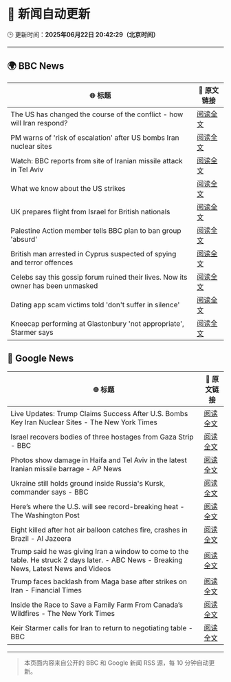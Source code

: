 # 🧠 新闻自动更新

🕒 更新时间：**2025年06月22日 20:42:29（北京时间）**

---

## 🌍 BBC News

| 🌐 标题 | 🔗 原文链接 |
|--------|-------------|
| The US has changed the course of the conflict - how will Iran respond? | [阅读全文](https://www.bbc.com/news/articles/c9dgpjqg12lo) |
| PM warns of 'risk of escalation' after US bombs Iran nuclear sites | [阅读全文](https://www.bbc.com/news/articles/cq53l41gl8jo) |
| Watch: BBC reports from site of Iranian missile attack in Tel Aviv | [阅读全文](https://www.bbc.com/news/videos/ckgln38nvjxo) |
| What we know about the US strikes | [阅读全文](https://www.bbc.com/news/articles/cvg9r4q99g4o) |
| UK prepares flight from Israel for British nationals | [阅读全文](https://www.bbc.com/news/articles/c86gw0j3dzxo) |
| Palestine Action member tells BBC plan to ban group 'absurd' | [阅读全文](https://www.bbc.com/news/articles/cq6m24v7910o) |
| British man arrested in Cyprus suspected of spying and terror offences | [阅读全文](https://www.bbc.com/news/articles/c628jy5rg78o) |
| Celebs say this gossip forum ruined their lives. Now its owner has been unmasked | [阅读全文](https://www.bbc.com/news/articles/c5y7j512ln7o) |
| Dating app scam victims told 'don't suffer in silence' | [阅读全文](https://www.bbc.com/news/articles/cyvjy0871dqo) |
| Kneecap performing at Glastonbury 'not appropriate', Starmer says | [阅读全文](https://www.bbc.com/news/articles/cg5z26dpgd7o) |

## 📰 Google News

| 🌐 标题 | 🔗 原文链接 |
|--------|-------------|
| Live Updates: Trump Claims Success After U.S. Bombs Key Iran Nuclear Sites - The New York Times | [阅读全文](https://news.google.com/rss/articles/CBMidEFVX3lxTFBMdzZEVmhSbkx1Zmp5YmFQQlg0cGxfZWRPM29jcVcyOS1yVWNMWXpWYkJ0eXNtOHVVb0djRWFVVlJaN1BvVGgyVXUzTFhSN1FLU3FIWjdCRmg3TERnTHlibEF5TnBwbWRoOWlxQlZhcWpfd25a?oc=5) |
| Israel recovers bodies of three hostages from Gaza Strip - BBC | [阅读全文](https://news.google.com/rss/articles/CBMiWkFVX3lxTE5fNGQzMnowMFVaa01yNUlJR1MtWmlmMkZWVGhYZV9JYkYxQmJ6MXpFbjRmNi1oTURZSGUxd3VXNzVuWmttcGRPY3VnQk5Fd2lBbXYxbDY2d2dtZ9IBX0FVX3lxTE5qemRyX0IzdG9oTWFZNWtuWFdWZjlodktXVVFjSllQRFdiVHdaMjhQTURqb1BoMGxhZVNzdGx1QTlKaFZCQlFra0w3R2JjZldnM2dkLUN3TVoyVlgwb3pj?oc=5) |
| Photos show damage in Haifa and Tel Aviv in the latest Iranian missile barrage - AP News | [阅读全文](https://news.google.com/rss/articles/CBMiowFBVV95cUxORHQ1ZGtuV2tiZENvV3dMRFJiLThQZ0ZaY2J4T01oSzROTjR0bU5yM2xPdHpSOERybkpHdnJjWGNLSEkyMHRCOGFZdll5OWFtOUw5UjczTk82ZU8tcEZJOUlwWE1wNnBpcldQX1BGd1VIbzVjQjRMT0Y3QTlVUHgwVkE3NW03U1lxV0gyTG1EWmE3Wks0bGNleFN4VEFvV1RVdFJJ?oc=5) |
| Ukraine still holds ground inside Russia's Kursk, commander says - BBC | [阅读全文](https://news.google.com/rss/articles/CBMiWkFVX3lxTE1rU2RHRHU2MTZ6eDVrcmxYQ2pHN1hFTjhXWVZiaXlKeVdnZmdJMFlQdDJYTS15QTVEVi1kbEthSE92QTd1UlUxOVRDaHNqY0NVeXl0Q2l4T09yZ9IBX0FVX3lxTE9pSzRtbzJEZFdBYjZROHZGN0NuM2dlRjZQQVZMZzJ3N2JWNzk4cUtISjVMc2VzMExyNWEzR3FjWTBwWTJRa0FqM0xzak4tYTN0SWFHVEhuTGNNdDN6YURn?oc=5) |
| Here’s where the U.S. will see record-breaking heat - The Washington Post | [阅读全文](https://news.google.com/rss/articles/CBMinAFBVV95cUxNbDVmampXeFZNcUVPdHBXQVhVNW1rTmt3VGtkdGpMdWR3bEtNWV96Y0pvSTZVdm56Vmh2ZjhjcFN0OFJjdW9OS3gzYllXVjVzNzNiR01KTHpvZ1lualgzcXVkOTBqMWM5eDBULUh2d0liZENpNnh1YXJyY1gyWTRfRnVmblpFeWYyUWxrSXV3cXdlenFWYm9HNEM2ZXo?oc=5) |
| Eight killed after hot air balloon catches fire, crashes in Brazil - Al Jazeera | [阅读全文](https://news.google.com/rss/articles/CBMilgFBVV95cUxPTUJyTVlTU1A0amVGRkc1UE5Cd0ZaNF8ya1NmNF85MlRSZlhObUVkVjh2c2xyenlXdXIwSTgwMDBXZVItN2psX1JRcW9mRl8tdmJSMXQ5RE9HbjktVGoxQ1pkeXNSWFc2bjdqQzVFUy1GV3NSOS1pSURWN1JXX21SWUZMMEhfX3hEeFBTV2RpMTExRTZKbnfSAZsBQVVfeXFMT0dfa3A5dW1LWVFid05Pdndwbnl6ZVNBUTdWYldiWmxvMTFKLWtVZmZrc3g1YmVrU3pWV3BfR0stb2FJWGxEUGt6T3JTVThUWUdzbGtCekNHMllLWXhONWJUdVJzMkNaZG80NU5lSkFLajdDQUFGcHAyWUlZVDJkUThQYTN0MHEyN0Nfb1BmZGREX3VURERJbXRKSUk?oc=5) |
| Trump said he was giving Iran a window to come to the table. He struck 2 days later. - ABC News - Breaking News, Latest News and Videos | [阅读全文](https://news.google.com/rss/articles/CBMimwFBVV95cUxON0NJczR0X213a2lvR20yM0wzSXlvaVBMTWtPNFBPWEZPZG5PcHpieW1tazQxMVBXYWVSYmdGZ0dRcmlkRU5YUmhJcDlhYlc0S3hBRVhiYnJfU3FpQy0tNW9BRnZ6ajdPdF9KamFjcktDM3FXbzdaZUhjN3hSb0pieDloMlZTTWtlWFdBamJndi16UktXMjRlZjJZQdIBoAFBVV95cUxOSG1HUUhGZUF0X29fQVlkTk5BbV9sbndEUE9sWUEtNDBzNk9URmlPNHdYQTJ5QVBNNk41b0pJcGhtWEFoTFRwN2N0UWNxajIxTENmVmdSMWZrMjZfNkpNR2FfazlhRU92WUY0N1ZhVXRERGI5SGtWTXNpTk5RWTBwdHUtRnJlZnNrMkVYQVFyWnI4SUFZNklXemJIM1dSenJO?oc=5) |
| Trump faces backlash from Maga base after strikes on Iran - Financial Times | [阅读全文](https://news.google.com/rss/articles/CBMicEFVX3lxTE9YNkxaWnRQV1Y3d2pvR01SX3dGbzEwWVI5UXRtSFhyYmdTY2FYcHlMX2d2VWhsQmNGRTY3M1dXWnpFN1FJOWhuNnNoSGQzTU5LVldTUy03UVh4blN3aWR6dUNFLTQtd1l0OHhGeEtOZ3E?oc=5) |
| Inside the Race to Save a Family Farm From Canada’s Wildfires - The New York Times | [阅读全文](https://news.google.com/rss/articles/CBMimAFBVV95cUxPUzJIR1VYc2FFNmxfRmIwN202UWNPQTZrS3dYVWhFOUJtSlF4OElGQlcyVnF4a0tkMmJhMVJ3eGVVX2ptdW1KQ3I5WEp4YnBhYXJGdVREUlItSWJJcUo2UXJObGlBaGdWeUN2MVdHY0VrNVJXSGdFdlhGQnptZ1kxOWFZWWo4allKUUVvWm0zU2t1c094X2lvRw?oc=5) |
| Keir Starmer calls for Iran to return to negotiating table - BBC | [阅读全文](https://news.google.com/rss/articles/CBMiWkFVX3lxTE15Q2QtS0UzRVd4bHQ0Z0x1QkJFNGJLZjhObDlYNW1oQUpfTXZfUEpHTlRUeEEwaFA0T215ZmloLVh6WDZscG5RelRieGpHMU1LZk4xVW9oV0h5Z9IBX0FVX3lxTE5aY2ZrRzdoS1RHc0R4Z3JEX0pBTmxfYjEzNTFhY3VHQ29lLW9PQ0ZaYk9EbTZrYklyOW1zMjNhT0FKTktyT2JzSmNGOG1VT1M3UFJpWmdOMDVKWFJpd1Vv?oc=5) |

---
> 本页面内容来自公开的 BBC 和 Google 新闻 RSS 源，每 10 分钟自动更新。